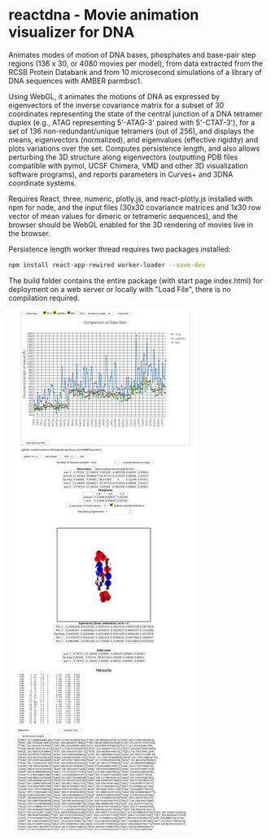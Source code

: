 
# reactdna - Movie animation visualizer for DNA 
Animates modes of motion of DNA bases, phosphates and base-pair step regions (136 x 30, or 4080 movies per model), from data extracted from the RCSB Protein Databank and from 10 microsecond simulations of a library of DNA sequences with AMBER parmbsc1.

Using WebGL, it animates the motions of DNA as expressed by eigenvectors of the inverse covariance matrix for a subset of 30 coordinates representing the state of the central junction of a DNA tetramer duplex (e.g., ATAG representing 5'-ATAG-3' paired with 5'-CTAT-3'), for a set of 136 non-redundant/unique tetramers (out of 256), and displays the means, eigenvectors (normalized), and eigenvalues (effective rigidity) and plots variations over the set.  Computes persistence length, and also allows perturbing the 3D structure along eigenvectors (outputting PDB files compatible with pymol, UCSF Chimera, VMD and other 3D visualization software programs), and reports parameters in Curves+ and 3DNA coordinate systems.

Requires React, three, numeric, plotly.js, and react-plotly.js installed with npm for node, and the input files (30x30 covariance matrices and 1x30 row vector of mean values for dimeric or tetrameric sequences), and the browser should be WebGL enabled for the 3D rendering of movies live in the browser.

Persistence length worker thread requires two packages installed:
```bash
npm install react-app-rewired worker-loader --save-dev
```

The build folder contains the entire package (with start page index.html) for deployment on a web server or locally with "Load File", there is no compilation required.

![Screenshot](https://github.com/lukeczapla/reactdna/blob/master/Website.png?raw=true)


